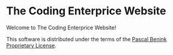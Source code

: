 # The Coding Enterprice Website

Welcome to The Coding Enterprice Website!

This software is distributed under the terms of the [Pascal Benink Proprietary License](LICENSE.md).
